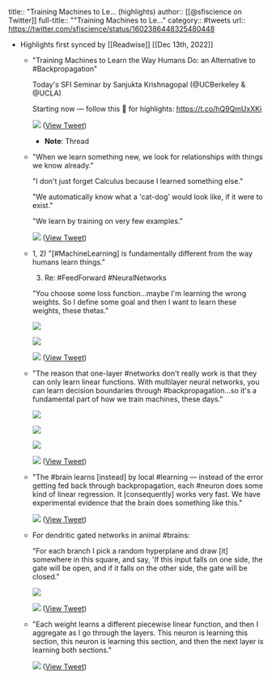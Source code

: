 title:: "Training Machines to Le... (highlights)
author:: [[@sfiscience on Twitter]]
full-title:: ""Training Machines to Le..."
category:: #tweets
url:: https://twitter.com/sfiscience/status/1602386448325480448

- Highlights first synced by [[Readwise]] [[Dec 13th, 2022]]
	- "Training Machines to Learn the Way Humans Do: an Alternative to #Backpropagation"
	  
	  Today's SFI Seminar by Sanjukta Krishnagopal
	  (@UCBerkeley & @UCLA)
	  
	  Starting now — follow this 🧵 for highlights:
	  https://t.co/hQ9QmUxXKi 
	  
	  ![](https://pbs.twimg.com/media/FjzR9c7WABQM2Qh.jpg) ([View Tweet](https://twitter.com/sfiscience/status/1602386448325480448))
		- **Note**: Thread
	- "When we learn something new, we look for relationships with things we know already."
	  
	  "I don't just forget Calculus because I learned something else."
	  
	  "We automatically know what a 'cat-dog' would look like, if it were to exist."
	  
	  "We learn by training on very few examples." 
	  
	  ![](https://pbs.twimg.com/media/FjzSfWDXwAAJkae.jpg) ([View Tweet](https://twitter.com/sfiscience/status/1602387630976532498))
	- 1, 2) "[#MachineLearning] is fundamentally different from the way humans learn things."
	  
	  3) Re: #FeedForward #NeuralNetworks 
	  
	  "You choose some loss function...maybe I'm learning the wrong weights. So I define some goal and then I want to learn these weights, these thetas." 
	  
	  ![](https://pbs.twimg.com/media/FjzShOdWAAULjt3.jpg) 
	  
	  ![](https://pbs.twimg.com/media/FjzSsLAWACYd0-Q.jpg) 
	  
	  ![](https://pbs.twimg.com/media/FjzS9-AXwAEj7im.jpg) ([View Tweet](https://twitter.com/sfiscience/status/1602387636781449236))
	- "The reason that one-layer #networks don't really work is that they can only learn linear functions. With multilayer neural networks, you can learn decision boundaries through #backpropagation...so it's a fundamental part of how we train machines, these days." 
	  
	  ![](https://pbs.twimg.com/media/FjzTefGWAAUjg09.jpg) 
	  
	  ![](https://pbs.twimg.com/media/FjzTeffWAAsTNkX.jpg) 
	  
	  ![](https://pbs.twimg.com/media/FjzTef1WAAk4IBX.jpg) 
	  
	  ![](https://pbs.twimg.com/media/FjzTjSbWAAoP4T5.jpg) ([View Tweet](https://twitter.com/sfiscience/status/1602388215662510094))
	- "The #brain learns [instead] by local #learning — instead of the error getting fed back through backpropagation, each #neuron does some kind of linear regression. It [consequently] works very fast. We have experimental evidence that the brain does something like this." 
	  
	  ![](https://pbs.twimg.com/media/FjzUP0jWABQ2CSk.jpg) ([View Tweet](https://twitter.com/sfiscience/status/1602388961187463187))
	- For dendritic gated networks in animal #brains:
	  
	  "For each branch I pick a random hyperplane and draw [it] somewhere in this square, and say, 'If this input falls on one side, the gate will be open, and if it falls on the other side, the gate will be closed." 
	  
	  ![](https://pbs.twimg.com/media/FjzVOBGWAA43Ayr.jpg) 
	  
	  ![](https://pbs.twimg.com/media/FjzVzg8WAAcYo47.jpg) ([View Tweet](https://twitter.com/sfiscience/status/1602390700582178816))
	- "Each weight learns a different piecewise linear function, and then I aggregate as I go through the layers. This neuron is learning this section, this neuron is learning this section, and then the next layer is learning both sections." 
	  
	  ![](https://pbs.twimg.com/media/FjzXMwOWABAZCAt.jpg) ([View Tweet](https://twitter.com/sfiscience/status/1602392203850022914))